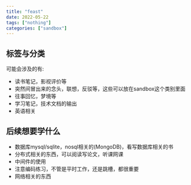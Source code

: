 ```yaml
---
title: "feast"
date: 2022-05-22
tags: ["nothing"]
categories: ["sandbox"]
---
```


## 标签与分类
可能会涉及的有:
* 读书笔记，影视评价等
* 突然间冒出来的念头，联想，反驳等，这些可以放在sandbox这个类别里面
* 往事回忆，梦境等
* 学习笔记，技术文档的输出
* 英语相关



## 后续想要学什么

* 数据库mysql/sqlite，nosql相关的(MongoDB)，看写数据库相关的书
* 分布式相关的东西，可以阅读写论文，听课网课
* 中间件的使用
* 注意编码练习，不管是平时工作，还是跳槽，都很重要
* 网络相关的东西
